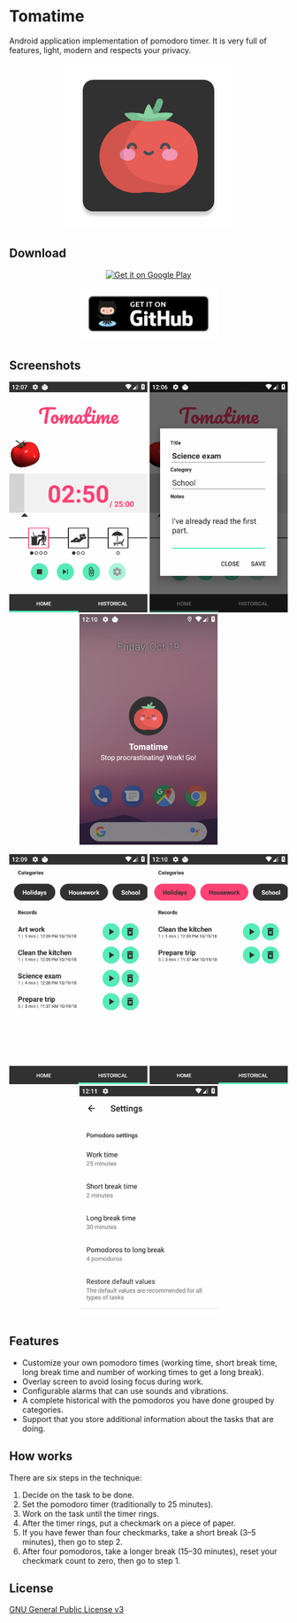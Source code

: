 # Tomatime
Android application implementation of pomodoro timer. It is very full of features, light, modern and respects your privacy.

<p align="center">
  <img src="dev/icon.png?raw=true" alt="Permissions Watcher"/>
</p>

## Download

<p align="center"><a href="https://play.google.com/store/apps/details?id=io.github.nfdz.tomatime">
  <img width="250" src="https://play.google.com/intl/en_us/badges/images/generic/en_badge_web_generic.png?raw=true" alt="Get it on Google Play"/>
</a></p>

<p align="center"><a href="https://github.com/nfdz/tomatime/releases">
  <img width="250" src="dev/githubBadge.png?raw=true" alt="Get it on Github"/>
</a></p>

## Screenshots

<p align="center">
  <img src="dev/screenshots/en_1.png?raw=true" width="250" alt="Pomodoro working"/>
  <img src="dev/screenshots/en_2.png?raw=true" width="250" alt="Extra information"/>
  <img src="dev/screenshots/en_3.png?raw=true" width="250" alt="Pomodoro long break"/>
</p>
<p align="center">
  <img src="dev/screenshots/en_4.png?raw=true" width="250" alt="Pomodoro End"/>
  <img src="dev/screenshots/en_5.png?raw=true" width="250" alt="Records"/>
  <img src="dev/screenshots/en_6.png?raw=true" width="250" alt="Settings"/>
</p>

## Features

* Customize your own pomodoro times (working time, short break time, long break time and number of working times to get a long break).
* Overlay screen to avoid losing focus during work.
* Configurable alarms that can use sounds and vibrations.
* A complete historical with the pomodoros you have done grouped by categories.
* Support that you store additional information about the tasks that are doing.

## How works

There are six steps in the technique:
1. Decide on the task to be done.
2. Set the pomodoro timer (traditionally to 25 minutes).
3. Work on the task until the timer rings.
4. After the timer rings, put a checkmark on a piece of paper.
5. If you have fewer than four checkmarks, take a short break (3–5 minutes), then go to step 2.
6. After four pomodoros, take a longer break (15–30 minutes), reset your checkmark count to zero, then go to step 1.

## License

[GNU General Public License v3](https://www.gnu.org/licenses/gpl-3.0.en.html "GNU General Public License v3")
